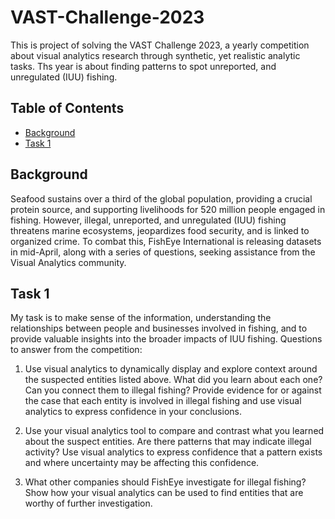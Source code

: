 # VAST-Challenge-2023
This is project of solving the VAST Challenge 2023, a yearly competition about visual analytics research through synthetic, yet realistic analytic tasks. Ths year is about finding patterns to spot unreported, and unregulated (IUU) fishing. 

## Table of Contents

- [Background](#background)
- [Task 1](#task)

## Background
Seafood sustains over a third of the global population, providing a crucial protein source, and supporting livelihoods for 520 million people engaged in fishing. However, illegal, unreported, and unregulated (IUU) fishing threatens marine ecosystems, jeopardizes food security, and is linked to organized crime. To combat this, FishEye International is releasing datasets in mid-April, along with a series of questions, seeking assistance from the Visual Analytics community.


## Task 1
My task is to make sense of the information, understanding the relationships between people and businesses involved in fishing, and to provide valuable insights into the broader impacts of IUU fishing. Questions to answer from the competition:

1. Use visual analytics to dynamically display and explore context around the suspected entities listed above. What did you learn about each one? Can you connect them to illegal fishing? Provide evidence for or against the case that each entity is involved in illegal fishing and use visual analytics to express confidence in your conclusions. 

2. Use your visual analytics tool to compare and contrast what you learned about the suspect entities. Are there patterns that may indicate illegal activity? Use visual analytics to express confidence that a pattern exists and where uncertainty may be affecting this confidence.

3. What other companies should FishEye investigate for illegal fishing? Show how your visual analytics can be used to find entities that are worthy of further investigation. 




